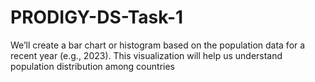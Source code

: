 # PRODIGY-DS-Task-1
We’ll create a bar chart or histogram based on the population data for a recent year (e.g., 2023).  This visualization will help us understand population distribution among countries
